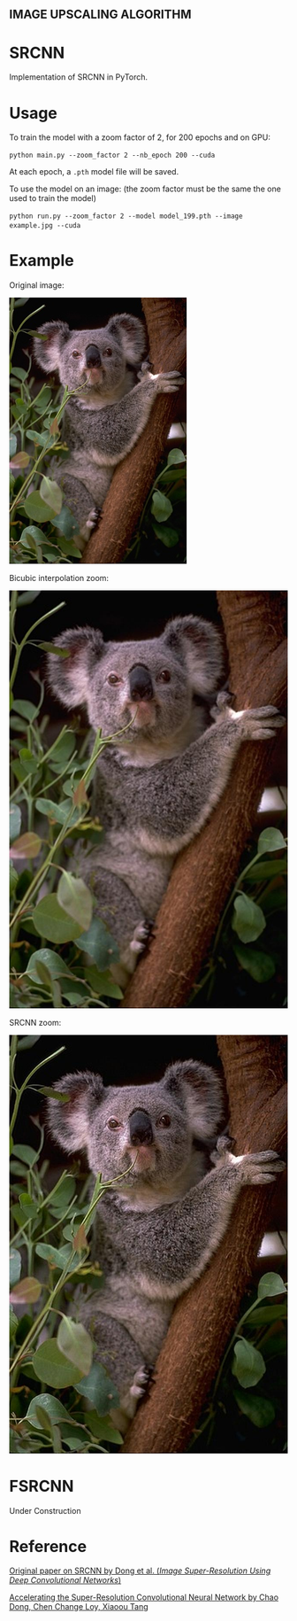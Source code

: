 ## IMAGE UPSCALING ALGORITHM

# SRCNN
Implementation of SRCNN in PyTorch.

# Usage

To train the model with a zoom factor of 2, for 200 epochs and on GPU:

`python main.py --zoom_factor 2 --nb_epoch 200 --cuda`

At each epoch, a `.pth` model file will be saved.

To use the model on an image: (the zoom factor must be the same the one used to train the model)

`python run.py --zoom_factor 2 --model model_199.pth --image example.jpg --cuda`

# Example

Original image:

![Original image](1_SRCNN\images\input\1_original.jpg "Original image")

Bicubic interpolation zoom:

![Bicubic interpolation zoom](1_SRCNN\images\2_bicubic.jpg "Bicubic interpolation zoom")

SRCNN zoom:

![ SRCNN zoom](1_SRCNN\images\3_srcnn.jpg "SRCNN zoom")

# FSRCNN

Under Construction

# Reference

[Original paper on SRCNN by Dong et al. (*Image Super-Resolution Using Deep Convolutional Networks*)](http://personal.ie.cuhk.edu.hk/~ccloy/files/eccv_2014_deepresolution.pdf)

[Accelerating the Super-Resolution Convolutional Neural Network by Chao Dong, Chen Change Loy, Xiaoou Tang](http://mmlab.ie.cuhk.edu.hk/projects/FSRCNN.html)
